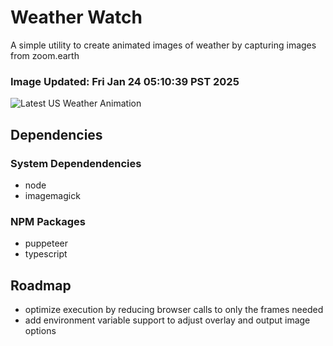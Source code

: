 # Weather Watch

A simple utility to create animated images of weather by capturing images from zoom.earth

### Image Updated: Fri Jan 24 05:10:39 PST 2025

![Latest US Weather Animation](animations/2025-01-24.webp)

## Dependencies
### System Dependendencies
* node
* imagemagick
### NPM Packages
* puppeteer
* typescript

## Roadmap
* optimize execution by reducing browser calls to only the frames needed
* add environment variable support to adjust overlay and output image options
